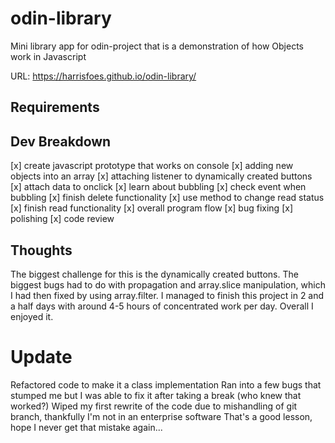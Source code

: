 # odin-library
Mini library app for odin-project that is a demonstration of how Objects work in Javascript

URL: https://harrisfoes.github.io/odin-library/

## Requirements

## Dev Breakdown
[x] create javascript prototype that works on console
[x] adding new objects into an array
[x] attaching listener to dynamically created buttons
[x] attach data to onclick
[x] learn about bubbling
[x] check event when bubbling
[x] finish delete functionality
[x] use method to change read status
[x] finish read functionality
[x] overall program flow
[x] bug fixing
[x] polishing
[x] code review

## Thoughts
The biggest challenge for this is the dynamically created buttons. The biggest bugs had to do with propagation and array.slice manipulation, which I had then fixed by using array.filter. 
I managed to finish this project in 2 and a half days with around 4-5 hours of concentrated work per day.
Overall I enjoyed it.

# Update
Refactored code to make it a class implementation
Ran into a few bugs that stumped me but I was able to fix it after taking a break (who knew that worked?)
Wiped my first rewrite of the code due to mishandling of git branch, thankfully I'm not in an enterprise software
That's a good lesson, hope I never get that mistake again...